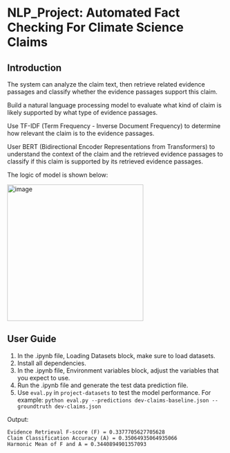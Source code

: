 # NLP_Project: Automated Fact Checking For Climate Science Claims

## Introduction
The system can analyze the claim text, then retrieve related evidence passages and classify whether the evidence passages support this claim.

Build a natural language processing model to evaluate what kind of claim is likely supported by what type of evidence passages.

Use TF-IDF (Term Frequency - Inverse Document Frequency) to determine how relevant the claim is to the evidence passages.

User BERT (Bidirectional Encoder Representations from Transformers) to understand the context of the claim and the retrieved evidence passages to classify if this claim is supported by its retrieved evidence passages.

The logic of model is shown below:

<img width="315" alt="image" src="https://github.com/ryougi-shiky/NLP_Project/assets/53469345/1ac1e7af-4481-4395-87e4-65484e2bcce3">


## User Guide
1. In the .ipynb file, Loading Datasets block, make sure to load datasets.
2. Install all dependencies.
3. In the .ipynb file, Environment variables block, adjust the variables that you expect to use.
4. Run the .ipynb file and generate the test data prediction file.
5. Use `eval.py` in `project-datasets` to test the model performance. For example: `python eval.py --predictions dev-claims-baseline.json --groundtruth dev-claims.json`

Output: 
```
Evidence Retrieval F-score (F) = 0.3377705627705628 
Claim Classification Accuracy (A) = 0.35064935064935066 
Harmonic Mean of F and A = 0.3440894901357093
```

